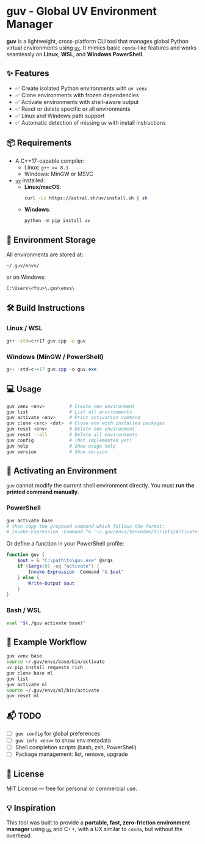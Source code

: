 # guv - Global UV Environment Manager

**guv** is a lightweight, cross-platform CLI tool that manages global Python virtual environments using [`uv`](https://github.com/astral-sh/uv). It mimics basic `conda`-like features and works seamlessly on **Linux**, **WSL**, and **Windows PowerShell**.

## ✨ Features

- ✅ Create isolated Python environments with `uv venv`
- ✅ Clone environments with frozen dependencies
- ✅ Activate environments with shell-aware output
- ✅ Reset or delete specific or all environments
- ✅ Linux and Windows path support
- ✅ Automatic detection of missing `uv` with install instructions

## 📦 Requirements

- A C++17-capable compiler:
  - Linux: `g++ >= 8.1`
  - Windows: MinGW or MSVC
- [`uv`](https://github.com/astral-sh/uv) installed:
  - **Linux/macOS**:
    ```bash
    curl -Ls https://astral.sh/uv/install.sh | sh
    ```
  - **Windows**:
    ```powershell
    python -m pip install uv
    ```

## 📂 Environment Storage

All environments are stored at:

```
~/.guv/envs/
```

or on Windows:

```
C:\Users\<You>\.guv\envs\
```

## 🛠 Build Instructions

### Linux / WSL

```bash
g++ -std=c++17 guv.cpp -o guv
```

### Windows (MinGW / PowerShell)

```powershell
g++ -std=c++17 guv.cpp -o guv.exe
```

## 💻 Usage

```bash
guv venv <env>         # Create new environment
guv list               # List all environments
guv activate <env>     # Print activation command
guv clone <src> <dst>  # Clone env with installed packages
guv reset <env>        # Delete one environment
guv reset --all        # Delete all environments
guv config             # (Not implemented yet)
guv help               # Show usage help
guv version            # Show version
```

## 🧠 Activating an Environment

`guv` cannot modify the current shell environment directly. You must **run the printed command manually**.

### PowerShell

```powershell
guv activate base
# then copy the proposed command which follows the format:
# Invoke-Expression -Command "& '~/.guv/envs/$envname/Scripts/Activate.ps1'"
```

Or define a function in your PowerShell profile:

```powershell
function guv {
    $out = & "C:\path\to\guv.exe" @args
    if ($args[0] -eq "activate") {
        Invoke-Expression -Command "& $out"
    } else {
        Write-Output $out
    }
}
```

### Bash / WSL

```bash
eval "$(./guv activate base)"
```

## 🧪 Example Workflow

```bash
guv venv base
source ~/.guv/envs/base/bin/activate
uv pip install requests rich
guv clone base ml
guv list
guv activate ml
source ~/.guv/envs/ml/bin/activate
guv reset ml
```

## 📬 TODO

- [ ] `guv config` for global preferences
- [ ] `guv info <env>` to show env metadata
- [ ] Shell completion scripts (bash, zsh, PowerShell)
- [ ] Package management: list, remove, upgrade

## 📝 License

MIT License — free for personal or commercial use.

## 💡 Inspiration

This tool was built to provide a **portable, fast, zero-friction environment manager** using [`uv`](https://github.com/astral-sh/uv) and C++, with a UX similar to `conda`, but without the overhead.
